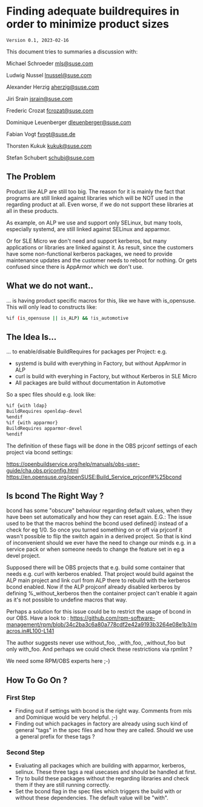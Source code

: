 # Finding adequate buildrequires in order to minimize product sizes

`Version 0.1, 2023-02-16`

This document tries to summaries a discussion with:

Michael Schroeder <mls@suse.com>

Ludwig Nussel <lnussel@suse.com>

Alexander Herzig <aherzig@suse.com>

Jiri Srain <jsrain@suse.com>

Frederic Crozat <fcrozat@suse.com>

Dominique Leuenberger <dleuenberger@suse.com>

Fabian Vogt <fvogt@suse.de>

Thorsten Kukuk <kukuk@suse.com>

Stefan Schubert <schubi@suse.com>


## The Problem

Product like ALP are still too big. The reason for it is mainly the fact that programs are still linked
against libraries which will be NOT used in the regarding product at all. Even worse, if we do not support these
libraries at all in these products.

As example, on ALP we use and support only SELinux, but many tools, especially systemd, are still linked
against SELinux and apparmor.

Or for SLE Micro we don't need and support kerberos, but many applications or libraries are linked
against it. As result, since the customers have some non-functional kerberos packages, we need to provide
maintenance updates and the customer needs to reboot for nothing. Or gets confused since there is AppArmor
which we don't use.

## What we do not want..

... is having product specific macros for this, like we have with is_opensuse. This will only lead to
constructs like:

```bash
%if (is_opensuse || is_ALP) && !is_automotive
```

## The Idea Is...

... to enable/disable BuildRequires for packages per Project:
e.g. 
- systemd is build with everything in Factory, but without AppArmor in ALP
- curl is build with everyhing in Factory, but without Kerberos in SLE  Micro
- All packages are build without documentation in Automotive

So a spec files should e.g. look like:

```bash
%if {with ldap}
BuildRequires openldap-devel
%endif
%if {with apparmor}
BuildRequires apparmor-devel
%endif
```

The definition of these flags will be done in the OBS prjconf settings of each
project via bcond settings:

https://openbuildservice.org/help/manuals/obs-user-guide/cha.obs.prjconfig.html
https://en.opensuse.org/openSUSE:Build_Service_prjconf#%25bcond

## Is bcond The Right Way ?

bcond has some "obscure" behaviour regarding default values, when they have been set
automatically and how they can reset again. E.G.:
The issue used to be that the macros behind the bcond used defined() instead of a check
for eg 1/0. So once you turned something on or off via prjconf it wasn't possible to flip
the switch again in a derived project. So that is kind of inconvenient should we ever
have the need to change our minds e.g. in a service pack or when someone needs to change
the feature set in eg a devel project.

Supposed there will be OBS projects that e.g. build some container that needs e.g. curl
with kerberos enabled. That project would build against the ALP main project and link
curl from ALP there to rebuild with the kerberos bcond enabled.
Now if the ALP projconf already disabled kerberos by defining %_without_kerberos then
the container project can't enable it again as it's not possible to undefine macros that way.

Perhaps a solution for this issue could be to restrict the usage of bcond in our OBS.
Have a look to :
https://github.com/rpm-software-management/rpm/blob/34c2ba3c6a80a778cdf2e42a9193b3264e08e1b3/macros.in#L100-L141

The author suggests never use without_foo, _with_foo, _without_foo but only with_foo.
And perhaps we could check these restrictions via rpmlint ?

We need some RPM/OBS experts here ;-)

## How To Go On ?

### First Step

- Finding out if settings with bcond is the right way. Comments from mls and Dominique
  would be very helpful. ;-)
- Finding out which packages in factory are already using such kind of general "tags" in
  the spec files and how they are called. Should we use a general prefix for these tags ?

### Second Step

- Evaluating all packages which are building with apparmor, kerberos, selinux.
  These three tags a real usecases and should be handled at first.
- Try to build these packages without the regarding libraries and check them if they are still
  running correctly.
- Set the bcond flag in the spec files which triggers the build with or without these dependencies.
  The default value will be "with".


